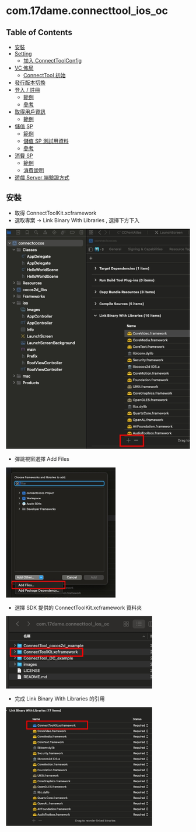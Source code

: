 # com.17dame.connecttool_ios_oc

## Table of Contents  
- [安裝](#安裝) 
- [Setting](#setting)
    - [加入 ConnectToolConfig](#加入-connecttoolconfig)
- [VC 佈局](#viewcontroller-佈局)
    - [ConnectTool 初始](#connecttool-初始)
- [發行版本切換](#發行版本切換)
- [登入 / 註冊](#登入--註冊)
    - [範例](#呼叫範例)
    - [參考](#參考)
- [取得用戶資訊](#取得用戶資訊)
    - [範例](#呼叫範例-1) 
- [儲值 SP](#儲值-sp)
    - [範例](#呼叫範例-2) 
    - [儲值 SP 測試用資料](#儲值-sp-測試用資料) 
    - [參考](#參考-1)
- [消費 SP](#消費-sp)
    - [範例](#呼叫範例-3)
    - [消費說明](#開啟頁面)
- [遊戲 Server 端驗證方式](#遊戲-server-端驗證方式)
  
## 安裝
-  取得 ConnectToolKit.xcframework
-  選取專案 -> Link Binary With Libraries , 選擇下方下入 
<img src="https://github.com/jianweiCiou/com.17dame.connecttool_ios_oc/blob/main/CoonectTool_Cocos2d_example/link_flow_1.jpg" width="600">

-  彈跳視窗選擇 Add Files
<img src="https://github.com/jianweiCiou/com.17dame.connecttool_ios_oc/blob/main/CoonectTool_Cocos2d_example/link_flow_2.jpg" width="300">

-  選擇 SDK 提供的 ConnectToolKit.xcframework 資料夾
<img src="https://github.com/jianweiCiou/com.17dame.connecttool_ios_oc/blob/main/CoonectTool_Cocos2d_example/link_flow_3.jpg" width="400">

-  完成 Link Binary With Libraries 的引用
<img src="https://github.com/jianweiCiou/com.17dame.connecttool_ios_oc/blob/main/CoonectTool_Cocos2d_example/link_flow_4.jpg" width="400">

 

